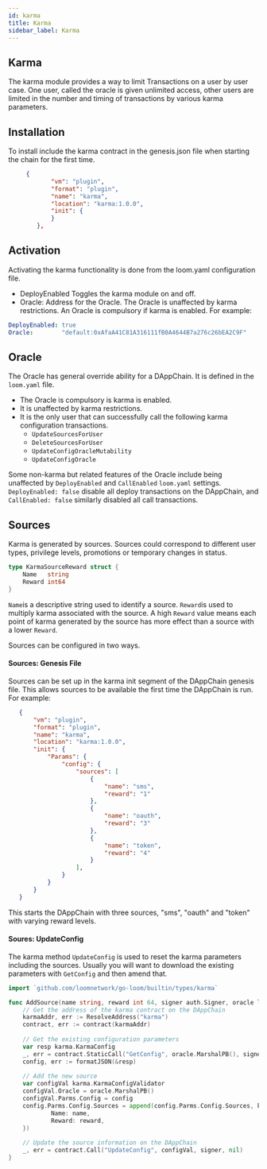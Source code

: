 ```yaml
---
id: karma
title: Karma
sidebar_label: Karma
---
```


Karma
-----

The karma module provides a way to limit Transactions on a user by user case.
One user, called the oracle is given unlimited access, other users are limited 
in the number and timing of transactions by various karma parameters.  

## Installation

To install include the karma contract in the genesis.json file when starting the
chain for the first time.
```json
     {
            "vm": "plugin",
            "format": "plugin",
            "name": "karma",
            "location": "karma:1.0.0",
            "init": {
            }
        },

```
  
## Activation

Activating the karma functionality is done from the loom.yaml configuration file.
* DeployEnabled Toggles the karma module on and off. 
* Oracle: Address for the Oracle. The Oracle is unaffected by karma restrictions. 
An Oracle is compulsory if karma is enabled. For example:
```yaml
DeployEnabled: true
Oracle:        "default:0xAfaA41C81A316111fB0A4644B7a276c26bEA2C9F"
```


## Oracle
The Oracle has general override ability for a DAppChain. It is defined in the `loom.yaml` file.

* The Oracle is compulsory is karma is enabled.
* It is unaffected by karma restrictions.
* It is the only user that can successfully call the following karma configuration transactions.
    * `UpdateSourcesForUser`
    * `DeleteSourcesForUser`
    * `UpdateConfigOracleMutability`
    * `UpdateConfigOracle`


Some non-karma but related features of the Oracle include being unaffected by 
`DeployEnabled` and `CallEnabled` `loom.yaml` settings. 
`DeployEnabled: false` disable all deploy transactions on the DAppChain, and `
CallEnabled: false` similarly disabled all call transactions.

## Sources
Karma is generated by sources. Sources could correspond to different user types,
privilege levels, promotions or temporary changes in status.
```go
type KarmaSourceReward struct {
    Name   string
    Reward int64
}
```
`Name`is a descriptive string used to identify a source.
`Reward`is used to multiply karma associated with the source. A high `Reward` value means
 each point of karma generated by the source has more effect than a source with a lower `Reward`.
 
 Sources can be configured in two ways.
 
 #### Sources: Genesis File
 Sources can be set up in the karma init segment of the DAppChain genesis file. 
 This allows sources to be available the first time the DAppChain is run. For example:
 ```json
    {
        "vm": "plugin",
        "format": "plugin",
        "name": "karma",
        "location": "karma:1.0.0",
        "init": {
            "Params": {
                "config": {
                    "sources": [
                        {
                            "name": "sms",
                            "reward": "1"
                        },
                        {
                            "name": "oauth",
                            "reward": "3"
                        },
                        {
                            "name": "token",
                            "reward": "4"
                        }
                    ],
                }
            }
        }
    }
```
This starts the DAppChain with three sources, "sms", "oauth" and "token" with varying reward levels.

#### Soures: UpdateConfig
The karma method `UpdateConfig` is used to reset the karma parameters including the sources. 
Usually you will want to download the existing parameters with `GetConfig` and then amend that.
```go
import `github.com/loomnetwork/go-loom/builtin/types/karma`

func AddSource(name string, reward int 64, signer auth.Signer, oracle loom.Addres) {
	// Get the address of the karma contract on the DAppChain
	karmaAddr, err := ResolveAddress("karma")
	contract, err := contract(karmaAddr)
	
	// Get the existing configuration parameters
	var resp karma.KarmaConfig
	_, err = contract.StaticCall("GetConfig", oracle.MarshalPB(), signer, &resp)
	config, err := formatJSON(&resp)
	
	// Add the new source
	var configVal karma.KarmaConfigValidator
	configVal.Oracle = oracle.MarshalPB()
	configVal.Parms.Config = config
	config.Parms.Config.Sources = append(config.Parms.Config.Sources, karma.KarmaSourceReward {
            Name: name,
            Reward: reward,
	})
	
	// Update the source information on the DAppChain
	_, err = contract.Call("UpdateConfig", configVal, signer, nil)
}
```